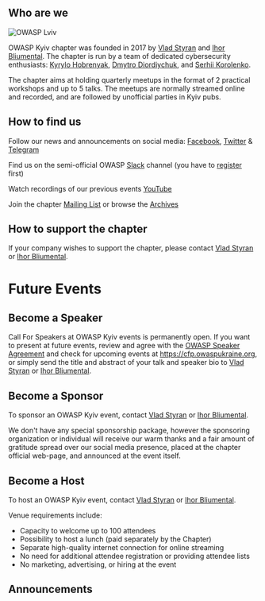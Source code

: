 ## Who are we

![OWASP Lviv](assets/images/owasp_kyiv_logo_big.png "OWASP Kyiv")

OWASP Kyiv chapter was founded in 2017 by [Vlad
Styran](mailto:vlad.styran@owasp.org) and [Ihor
Bliumental](mailto:ihor.bliumental@owasp.org). The chapter is run by a
team of dedicated cybersecurity enthusiasts: [Kyrylo
Hobrenyak](https://www.facebook.com/kireynh), [Dmytro
Diordiychuk](https://www.facebook.com/dimitri.diordiychuk), and [Serhii
Korolenko](https://www.facebook.com/profile.php?id=100000202486987).

The chapter aims at holding quarterly meetups in the format of 2
practical workshops and up to 5 talks. The meetups are normally streamed
online and recorded, and are followed by unofficial parties in Kyiv
pubs.

## How to find us

Follow our news and announcements on social media:
[Facebook](https://www.facebook.com/owaspkyiv),
[Twitter](https://twitter.com/owaspKyiv) &
[Telegram](https://t.me/OWASP_UA)

Find us on the semi-official OWASP
[Slack](https://owasp.slack.com/messages/chapter-ua/) channel (you have
to
[register](https://owasp.slack.com/join/shared_invite/enQtNDI5MzgxMDQ2MTAwLTEyNzIzYWQ2NDZiMGIwNmJhYzYxZDJiNTM0ZmZiZmJlY2EwZmMwYjAyNmJjNzQxNzMyMWY4OTk3ZTQ0MzFhMDY)
first)

Watch recordings of our previous events
[YouTube](https://www.youtube.com/OWASPKyiv)

Join the chapter [Mailing
List](http://lists.owasp.org/mailman/listinfo/owasp-kyiv) or browse the
[Archives](http://lists.owasp.org/pipermail/owasp-kyiv)

## How to support the chapter

If your company wishes to support the chapter, please contact [Vlad
Styran](mailto:vlad.styran@owasp.org) or [Ihor
Bliumental](mailto:ihor.bliumental@owasp.org).

# Future Events

## Become a Speaker

Call For Speakers at OWASP Kyiv events is permanently open. If you want
to present at future events, review and agree with the [OWASP Speaker
Agreement](Speaker_Agreement "wikilink") and check for upcoming events
at <https://cfp.owaspukraine.org>, or simply send the title and abstract
of your talk and speaker bio to [Vlad
Styran](mailto:vlad.styran@owasp.org) or [Ihor
Bliumental](mailto:ihor.bliumental@owasp.org).

## Become a Sponsor

To sponsor an OWASP Kyiv event, contact [Vlad
Styran](mailto:vlad.styran@owasp.org) or [Ihor
Bliumental](mailto:ihor.bliumental@owasp.org).

We don't have any special sponsorship package, however the sponsoring
organization or individual will receive our warm thanks and a fair
amount of gratitude spread over our social media presence, placed at the
chapter official web-page, and announced at the event itself.

## Become a Host

To host an OWASP Kyiv event, contact [Vlad
Styran](mailto:vlad.styran@owasp.org) or [Ihor
Bliumental](mailto:ihor.bliumental@owasp.org).

Venue requirements include:

  - Capacity to welcome up to 100 attendees
  - Possibility to host a lunch (paid separately by the Chapter)
  - Separate high-quality internet connection for online streaming
  - No need for additional attendee registration or providing attendee
    lists
  - No marketing, advertising, or hiring at the event

## Announcements
>
